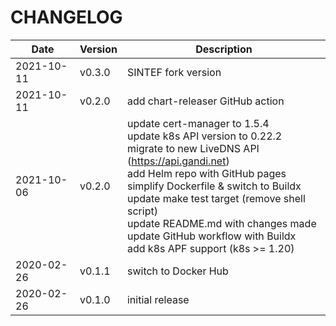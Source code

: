 # CHANGELOG
| Date | Version | Description |
| ------ | ------ | ------ |
| 2021-10-11 | v0.3.0 | SINTEF fork version |
| 2021-10-11 | v0.2.0 | add chart-releaser GitHub action |
| 2021-10-06 | v0.2.0 | update cert-manager to 1.5.4<br>update k8s API version to 0.22.2<br>migrate to new LiveDNS API (https://api.gandi.net)<br>add Helm repo with GitHub pages<br>simplify Dockerfile & switch to Buildx<br>update make test target (remove shell script)<br>update README.md with changes made<br>update GitHub workflow with Buildx<br>add k8s APF support (k8s >= 1.20) |
| 2020-02-26 | v0.1.1 | switch to Docker Hub |
| 2020-02-26 | v0.1.0 | initial release |